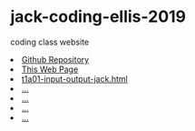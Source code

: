 # jack-coding-ellis-2019
coding class website

<li><a href="https://github.com/Jack080808/jack-coding-ellis-2019">Github Repository</a>
<li><a href="https://jack080808.github.io/jack-coding-ellis-2019/public">This Web Page</a>
<li><a href="t1a01-input-output-jack.html">t1a01-input-output-jack.html</a>
<li><a href="...">...</a>
<li><a href="...">...</a>
<li><a href="...">...</a>
<li><a href="...">...</a>


